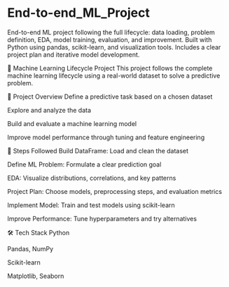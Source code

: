 # End-to-end_ML_Project
End-to-end ML project following the full lifecycle: data loading, problem definition, EDA, model training, evaluation, and improvement. Built with Python using pandas, scikit-learn, and visualization tools. Includes a clear project plan and iterative model development.


🧠 Machine Learning Lifecycle Project
This project follows the complete machine learning lifecycle using a real-world dataset to solve a predictive problem.

📌 Project Overview
Define a predictive task based on a chosen dataset

Explore and analyze the data

Build and evaluate a machine learning model

Improve model performance through tuning and feature engineering

🧾 Steps Followed
Build DataFrame: Load and clean the dataset

Define ML Problem: Formulate a clear prediction goal

EDA: Visualize distributions, correlations, and key patterns

Project Plan: Choose models, preprocessing steps, and evaluation metrics

Implement Model: Train and test models using scikit-learn

Improve Performance: Tune hyperparameters and try alternatives

🛠️ Tech Stack
Python

Pandas, NumPy

Scikit-learn

Matplotlib, Seaborn

